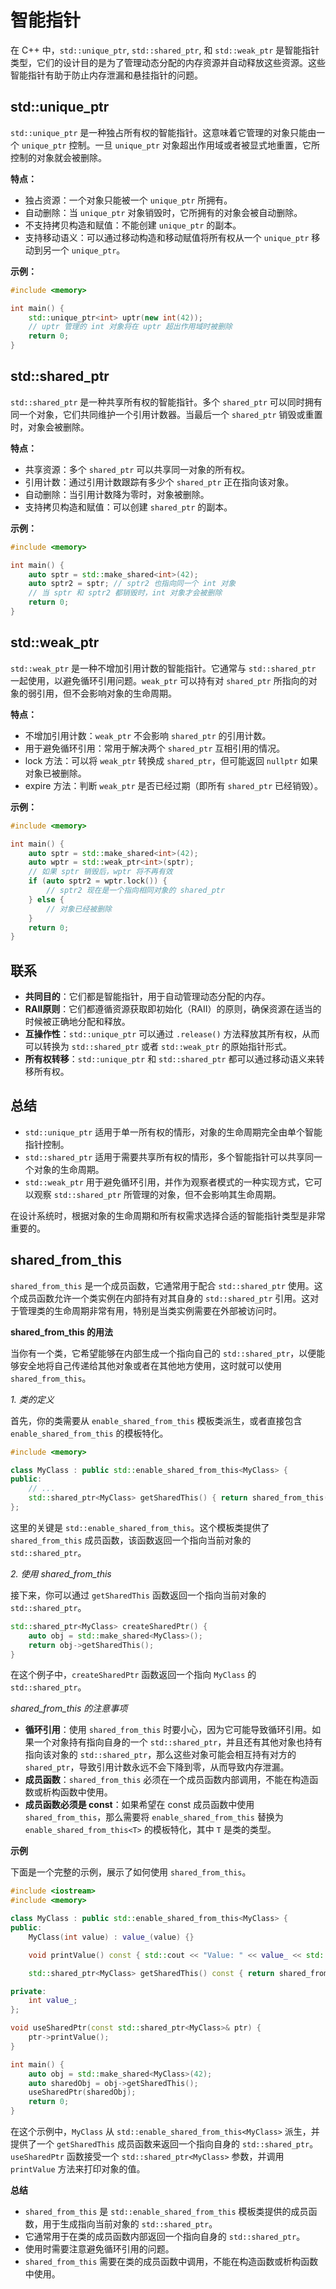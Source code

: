 # 智能指针

在 C++ 中，`std::unique_ptr`, `std::shared_ptr`, 和 `std::weak_ptr` 是智能指针类型，它们的设计目的是为了管理动态分配的内存资源并自动释放这些资源。这些智能指针有助于防止内存泄漏和悬挂指针的问题。

## std::unique_ptr

`std::unique_ptr` 是一种独占所有权的智能指针。这意味着它管理的对象只能由一个 `unique_ptr` 控制。一旦 `unique_ptr` 对象超出作用域或者被显式地重置，它所控制的对象就会被删除。

**特点：**

- 独占资源：一个对象只能被一个 `unique_ptr` 所拥有。
- 自动删除：当 `unique_ptr` 对象销毁时，它所拥有的对象会被自动删除。
- 不支持拷贝构造和赋值：不能创建 `unique_ptr` 的副本。
- 支持移动语义：可以通过移动构造和移动赋值将所有权从一个 `unique_ptr` 移动到另一个 `unique_ptr`。

**示例：**

```cpp
#include <memory>

int main() {
    std::unique_ptr<int> uptr(new int(42));
    // uptr 管理的 int 对象将在 uptr 超出作用域时被删除
    return 0;
}
```

## std::shared_ptr

`std::shared_ptr` 是一种共享所有权的智能指针。多个 `shared_ptr` 可以同时拥有同一个对象，它们共同维护一个引用计数器。当最后一个 `shared_ptr` 销毁或重置时，对象会被删除。

**特点：**

- 共享资源：多个 `shared_ptr` 可以共享同一对象的所有权。
- 引用计数：通过引用计数跟踪有多少个 `shared_ptr` 正在指向该对象。
- 自动删除：当引用计数降为零时，对象被删除。
- 支持拷贝构造和赋值：可以创建 `shared_ptr` 的副本。

**示例：**

```cpp
#include <memory>

int main() {
    auto sptr = std::make_shared<int>(42);
    auto sptr2 = sptr; // sptr2 也指向同一个 int 对象
    // 当 sptr 和 sptr2 都销毁时，int 对象才会被删除
    return 0;
}
```

## std::weak_ptr

`std::weak_ptr` 是一种不增加引用计数的智能指针。它通常与 `std::shared_ptr` 一起使用，以避免循环引用问题。`weak_ptr` 可以持有对 `shared_ptr` 所指向的对象的弱引用，但不会影响对象的生命周期。

**特点：**

- 不增加引用计数：`weak_ptr` 不会影响 `shared_ptr` 的引用计数。
- 用于避免循环引用：常用于解决两个 `shared_ptr` 互相引用的情况。
- lock 方法：可以将 `weak_ptr` 转换成 `shared_ptr`，但可能返回 `nullptr` 如果对象已被删除。
- expire 方法：判断 `weak_ptr` 是否已经过期（即所有 `shared_ptr` 已经销毁）。

**示例：**

```cpp
#include <memory>

int main() {
    auto sptr = std::make_shared<int>(42);
    auto wptr = std::weak_ptr<int>(sptr);
    // 如果 sptr 销毁后，wptr 将不再有效
    if (auto sptr2 = wptr.lock()) {
        // sptr2 现在是一个指向相同对象的 shared_ptr
    } else {
        // 对象已经被删除
    }
    return 0;
}
```

## 联系

- **共同目的**：它们都是智能指针，用于自动管理动态分配的内存。
- **RAII原则**：它们都遵循资源获取即初始化（RAII）的原则，确保资源在适当的时候被正确地分配和释放。
- **互操作性**：`std::unique_ptr` 可以通过 `.release()` 方法释放其所有权，从而可以转换为 `std::shared_ptr` 或者 `std::weak_ptr` 的原始指针形式。
- **所有权转移**：`std::unique_ptr` 和 `std::shared_ptr` 都可以通过移动语义来转移所有权。

## 总结

- `std::unique_ptr` 适用于单一所有权的情形，对象的生命周期完全由单个智能指针控制。
- `std::shared_ptr` 适用于需要共享所有权的情形，多个智能指针可以共享同一个对象的生命周期。
- `std::weak_ptr` 用于避免循环引用，并作为观察者模式的一种实现方式，它可以观察 `std::shared_ptr` 所管理的对象，但不会影响其生命周期。

在设计系统时，根据对象的生命周期和所有权需求选择合适的智能指针类型是非常重要的。

## shared_from_this

`shared_from_this` 是一个成员函数，它通常用于配合 `std::shared_ptr` 使用。这个成员函数允许一个类实例在内部持有对其自身的 `std::shared_ptr` 引用。这对于管理类的生命周期非常有用，特别是当类实例需要在外部被访问时。

**shared_from_this 的用法**

当你有一个类，它希望能够在内部生成一个指向自己的 `std::shared_ptr`，以便能够安全地将自己传递给其他对象或者在其他地方使用，这时就可以使用 `shared_from_this`。

_1. 类的定义_

首先，你的类需要从 `enable_shared_from_this` 模板类派生，或者直接包含 `enable_shared_from_this` 的模板特化。

```cpp
#include <memory>

class MyClass : public std::enable_shared_from_this<MyClass> {
public:
    // ...
    std::shared_ptr<MyClass> getSharedThis() { return shared_from_this(); }
};
```

这里的关键是 `std::enable_shared_from_this`。这个模板类提供了 `shared_from_this` 成员函数，该函数返回一个指向当前对象的 `std::shared_ptr`。

_2. 使用 shared_from_this_

接下来，你可以通过 `getSharedThis` 函数返回一个指向当前对象的 `std::shared_ptr`。

```cpp
std::shared_ptr<MyClass> createSharedPtr() {
    auto obj = std::make_shared<MyClass>();
    return obj->getSharedThis();
}
```

在这个例子中，`createSharedPtr` 函数返回一个指向 `MyClass` 的 `std::shared_ptr`。

_shared_from_this 的注意事项_

- **循环引用**：使用 `shared_from_this` 时要小心，因为它可能导致循环引用。如果一个对象持有指向自身的一个 `std::shared_ptr`，并且还有其他对象也持有指向该对象的 `std::shared_ptr`，那么这些对象可能会相互持有对方的 `shared_ptr`，导致引用计数永远不会下降到零，从而导致内存泄漏。
- **成员函数**：`shared_from_this` 必须在一个成员函数内部调用，不能在构造函数或析构函数中使用。
- **成员函数必须是 const**：如果希望在 const 成员函数中使用 `shared_from_this`，那么需要将 `enable_shared_from_this` 替换为 `enable_shared_from_this<T>` 的模板特化，其中 `T` 是类的类型。

**示例**

下面是一个完整的示例，展示了如何使用 `shared_from_this`。

```cpp
#include <iostream>
#include <memory>

class MyClass : public std::enable_shared_from_this<MyClass> {
public:
    MyClass(int value) : value_(value) {}

    void printValue() const { std::cout << "Value: " << value_ << std::endl; }

    std::shared_ptr<MyClass> getSharedThis() const { return shared_from_this(); }

private:
    int value_;
};

void useSharedPtr(const std::shared_ptr<MyClass>& ptr) {
    ptr->printValue();
}

int main() {
    auto obj = std::make_shared<MyClass>(42);
    auto sharedObj = obj->getSharedThis();
    useSharedPtr(sharedObj);
    return 0;
}
```

在这个示例中，`MyClass` 从 `std::enable_shared_from_this<MyClass>` 派生，并提供了一个 `getSharedThis` 成员函数来返回一个指向自身的 `std::shared_ptr`。`useSharedPtr` 函数接受一个 `std::shared_ptr<MyClass>` 参数，并调用 `printValue` 方法来打印对象的值。

**总结**

- `shared_from_this` 是 `std::enable_shared_from_this` 模板类提供的成员函数，用于生成指向当前对象的 `std::shared_ptr`。
- 它通常用于在类的成员函数内部返回一个指向自身的 `std::shared_ptr`。
- 使用时需要注意避免循环引用的问题。
- `shared_from_this` 需要在类的成员函数中调用，不能在构造函数或析构函数中使用。
